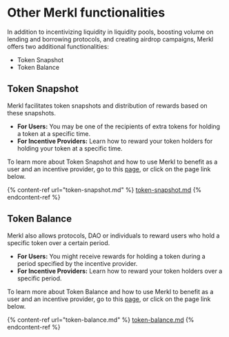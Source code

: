 # Other Merkl functionalities

In addition to incentivizing liquidity in liquidity pools, boosting volume on lending and borrowing protocols, and creating airdrop campaigns, Merkl offers two additional functionalities: 
* Token Snapshot
* Token Balance

## Token Snapshot

Merkl facilitates token snapshots and distribution of rewards based on these snapshots.

* **For Users:** You may be one of the recipients of extra tokens for holding a token at a specific time.
* **For Incentive Providers:** Learn how to reward your token holders for holding your token at a specific time.

To learn more about Token Snapshot and how to use Merkl to benefit as a user and an incentive provider, go to this [page](token-snapshot.md), or click on the page link below.

{% content-ref url="token-snapshot.md" %}
[token-snapshot.md](token-snapshot.md)
{% endcontent-ref %}

## Token Balance

Merkl also allows protocols, DAO or individuals to reward users who hold a specific token over a certain period.

* **For Users:** You might receive rewards for holding a token during a period specified by the incentive provider.
* **For Incentive Providers:** Learn how to reward your token holders over a specific period.

To learn more about Token Balance and how to use Merkl to benefit as a user and an incentive provider, go to this [page](token-balance.md), or click on the page link below.

{% content-ref url="token-balance.md" %}
[token-balance.md](token-balance.md)
{% endcontent-ref %}
